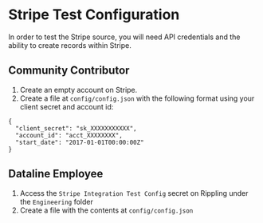 # Stripe Test Configuration

In order to test the Stripe source, you will need API credentials and the ability to create records within Stripe.

## Community Contributor

1. Create an empty account on Stripe. 
1. Create a file at `config/config.json` with the following format using your client secret and account id:
```
{
  "client_secret": "sk_XXXXXXXXXXX",
  "account_id": "acct_XXXXXXXX",
  "start_date": "2017-01-01T00:00:00Z"
}
```

## Dataline Employee

1. Access the `Stripe Integration Test Config` secret on Rippling under the `Engineering` folder
1. Create a file with the contents at `config/config.json`
